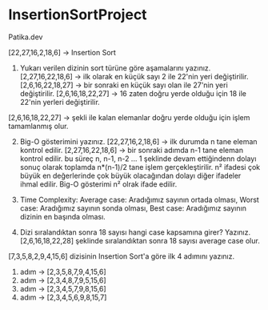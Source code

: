 # InsertionSortProject
Patika.dev

[22,27,16,2,18,6] -> Insertion Sort

1. Yukarı verilen dizinin sort türüne göre aşamalarını yazınız.
[2,27,16,22,18,6] -> ilk olarak en küçük sayı 2 ile 22'nin yeri değiştirilir.
[2,6,16,22,18,27] -> bir sonraki en küçük sayı olan ile 27'nin yeri değiştirilir.
[2,6,16,18,22,27] -> 16 zaten doğru yerde olduğu için 18 ile 22'nin yerleri değiştirilir.

[2,6,16,18,22,27] -> şekli ile kalan elemanlar doğru yerde olduğu için işlem tamamlanmış olur.

2. Big-O gösterimini yazınız.
[22,27,16,2,18,6] -> ilk durumda n tane eleman kontrol edilir.
[2,27,16,22,18,6] -> bir sonraki adımda n-1 tane eleman kontrol edilir.
bu süreç n, n-1, n-2 ... 1 şeklinde devam ettiğindenn dolayı sonuç olarak toplamda n*(n-1)/2 tane işlem gerçekleştirilir.
n² ifadesi çok büyük en değerlerinde çok büyük olacağından dolayı diğer ifadeler ihmal edilir.
Big-O gösterimi n² olrak ifade edilir.

3. Time Complexity: 
Average case: Aradığımız sayının ortada olması,
Worst case: Aradığımız sayının sonda olması, 
Best case: Aradığımız sayının dizinin en başında olması.
4. Dizi sıralandıktan sonra 18 sayısı hangi case kapsamına girer? Yazınız.
[2,6,16,18,22,28] şeklinde sıralandıktan sonra 18 sayısı average case olur.

[7,3,5,8,2,9,4,15,6] dizisinin Insertion Sort'a göre ilk 4 adımını yazınız.
1. adım -> [2,3,5,8,7,9,4,15,6] 
2. adım -> [2,3,4,8,7,9,5,15,6]
3. adım -> [2,3,4,5,7,9,8,15,6]
4. adım -> [2,3,4,5,6,9,8,15,7]
